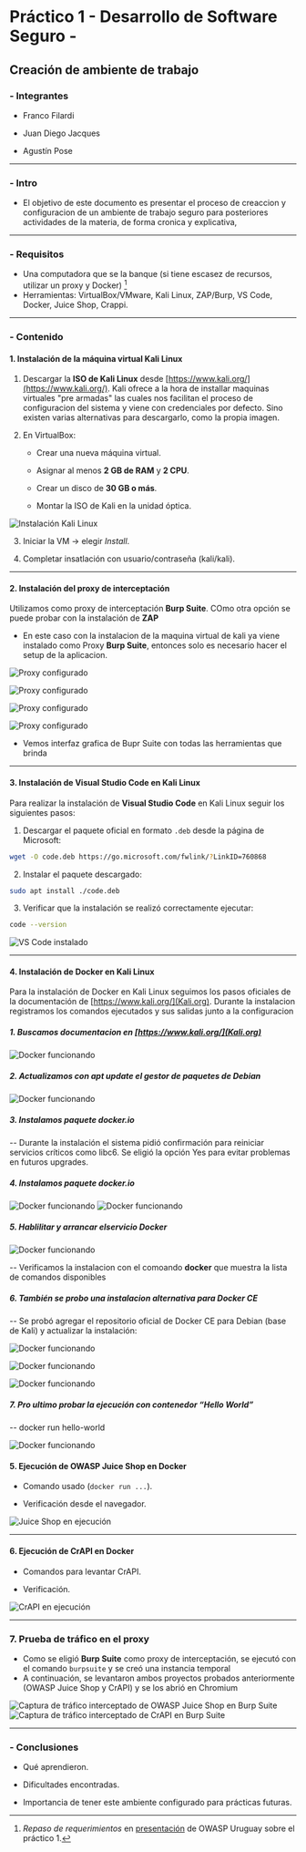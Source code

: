 # Práctico 1 - Desarrollo de Software Seguro -

## Creación de ambiente de trabajo

### - Integrantes

- Franco Filardi

- Juan Diego Jacques

- Agustín Pose

---

### - Intro

 - El objetivo de este documento es presentar el proceso de creaccion y configuracion de un ambiente de trabajo seguro para posteriores actividades de la materia, de forma cronica y explicativa,

---

### - Requisitos

- Una computadora que se la banque (si tiene escasez de recursos, utilizar un proxy y Docker) [^1]
- Herramientas: VirtualBox/VMware, Kali Linux, ZAP/Burp, VS Code, Docker, Juice Shop, Crappi.

---

### - Contenido

#### 1. Instalación de la máquina virtual Kali Linux

1. Descargar la **ISO de Kali Linux** desde [https://www.kali.org/](https://www.kali.org/).
Kali ofrece a la hora de installar maquinas virtuales "pre armadas" las cuales nos facilitan el proceso de configuracion del sistema y viene con credenciales por defecto. Sino existen varias alternativas para descargarlo, como la propia imagen.

2. En VirtualBox:
    
    -   Crear una nueva máquina virtual.
        
    -   Asignar al menos **2 GB de RAM** y **2 CPU**.
        
    -   Crear un disco de **30 GB o más**.
        
    -   Montar la ISO de Kali en la unidad óptica.
        
![Instalación Kali Linux](img/Kali_configurado.png)

3. Iniciar la VM → elegir _Install_.

4. Completar insatlación con usuario/contraseña (kali/kali).

---

#### 2. Instalación del proxy de interceptación

Utilizamos como proxy de interceptación **Burp Suite**. COmo otra opción se puede probar con la instalación de **ZAP**

- En este caso con la instalacion de la maquina virtual de kali ya viene instalado como Proxy **Burp Suite**, entonces solo es necesario hacer el setup de la aplicacion.

![Proxy configurado](img/burpsuite_1.png)

![Proxy configurado](img/burpsuite_2.png)

![Proxy configurado](img/burpsuite_3.png)

![Proxy configurado](img/burpsuite_4.png)

- Vemos interfaz grafica de Bupr Suite con todas las herramientas que brinda
  
---

#### 3. Instalación de Visual Studio Code en Kali Linux

Para realizar la instalación de **Visual Studio Code** en Kali Linux seguir los siguientes pasos:

1. Descargar el paquete oficial en formato `.deb` desde la página de Microsoft:
```bash
wget -O code.deb https://go.microsoft.com/fwlink/?LinkID=760868
```
2. Instalar el paquete descargado:
```bash
sudo apt install ./code.deb
```
3. Verificar que la instalación se realizó correctamente ejecutar:
```bash
code --version
```

![VS Code instalado](img/vscode.png)

---

#### 4. Instalación de Docker en Kali Linux

Para la instalación de Docker en Kali Linux seguimos los pasos oficiales de la documentación de  [https://www.kali.org/](Kali.org). Durante la instalacion registramos los comandos ejecutados y sus salidas junto a la configuracion

##### 1. Buscamos documentacion en [https://www.kali.org/](Kali.org)

![Docker funcionando](img/docker_1.png)

##### 2. Actualizamos con apt update el gestor de paquetes de Debian

![Docker funcionando](img/docker_2.png)

##### 3. Instalamos paquete docker.io

-- Durante la instalación el sistema pidió confirmación para reiniciar servicios críticos como libc6. Se eligió la opción Yes para evitar problemas en futuros upgrades.

##### 4. Instalamos paquete docker.io

![Docker funcionando](img/docker_4.png)
![Docker funcionando](img/docker_3.png)

##### 5. Hablilitar y arrancar elservicio Docker

![Docker funcionando](img/docker_5.png)

-- Verificamos la instalacion con el comoando **docker** que muestra la lista de comandos disponibles

##### 6. También se probo una instalacion alternativa para Docker CE 

-- Se probó agregar el repositorio oficial de Docker CE para Debian (base de Kali) y actualizar la instalación:

![Docker funcionando](img/docker_7.png)

![Docker funcionando](img/docker_8.png)

![Docker funcionando](img/docker_9.png)

##### 7. Pro ultimo probar la ejecución con contenedor “Hello World”

-- docker run hello-world

![Docker funcionando](img/docker_10.png)

#### 5. Ejecución de OWASP Juice Shop en Docker

- Comando usado (`docker run ...`).

- Verificación desde el navegador.

![Juice Shop en ejecución](img/juice_shop.png)

  

---

#### 6. Ejecución de CrAPI en Docker

- Comandos para levantar CrAPI.

- Verificación.

![CrAPI en ejecución](img/crAPI.png)

---

### 7. Prueba de tráfico en el proxy

- Como se eligió **Burp Suite** como proxy de interceptación, se ejecutó con el comando `burpsuite` y se creó una instancia temporal
- A continuación, se levantaron ambos proyectos probados anteriormente (OWASP Juice Shop y CrAPI) y se los abrió en Chromium
  
![Captura de tráfico interceptado de OWASP Juice Shop en Burp Suite](img/proxy-trafico.png)
![Captura de tráfico interceptado de CrAPI en Burp Suite](img/proxy-trafico2.png)

---

### - Conclusiones
- Qué aprendieron.

- Dificultades encontradas.

- Importancia de tener este ambiente configurado para prácticas futuras.

[^1]: _Repaso de requerimientos_ en [presentación](https://docs.google.com/presentation/d/14oCaDqbFJmKry1sLu52F05zn_VbXAuCq/edit?slide=id.g14452321f13_0_160) de OWASP Uruguay sobre el práctico 1.
